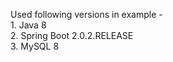 Used following versions in example -  
    1. Java 8 <br>
    2. Spring Boot 2.0.2.RELEASE  
    3. MySQL 8 
